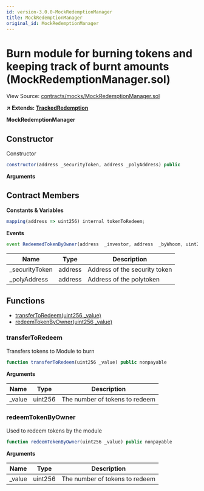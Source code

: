 ```yaml
---
id: version-3.0.0-MockRedemptionManager
title: MockRedemptionManager
original_id: MockRedemptionManager
---
```


# Burn module for burning tokens and keeping track of burnt amounts (MockRedemptionManager.sol)

View Source: [contracts/mocks/MockRedemptionManager.sol](../../contracts/mocks/MockRedemptionManager.sol)

**↗ Extends: [TrackedRedemption](TrackedRedemption.md)**

**MockRedemptionManager**

## Constructor

Constructor

```js
constructor(address _securityToken, address _polyAddress) public
```

**Arguments**

## Contract Members
**Constants & Variables**

```js
mapping(address => uint256) internal tokenToRedeem;

```

**Events**

```js
event RedeemedTokenByOwner(address  _investor, address  _byWhoom, uint256  _value, uint256  _timestamp);
```

| Name        | Type           | Description  |
| ------------- |------------- | -----|
| _securityToken | address | Address of the security token | 
| _polyAddress | address | Address of the polytoken | 

## Functions

- [transferToRedeem(uint256 _value)](#transfertoredeem)
- [redeemTokenByOwner(uint256 _value)](#redeemtokenbyowner)

### transferToRedeem

Transfers tokens to Module to burn

```js
function transferToRedeem(uint256 _value) public nonpayable
```

**Arguments**

| Name        | Type           | Description  |
| ------------- |------------- | -----|
| _value | uint256 | The number of tokens to redeem | 

### redeemTokenByOwner

Used to redeem tokens by the module

```js
function redeemTokenByOwner(uint256 _value) public nonpayable
```

**Arguments**

| Name        | Type           | Description  |
| ------------- |------------- | -----|
| _value | uint256 | The number of tokens to redeem | 

